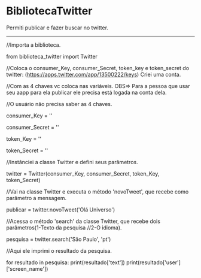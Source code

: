 # BibliotecaTwitter
Permiti publicar e fazer buscar no twitter.


---------------------------------------------------------

//Importa a biblioteca.

from biblioteca_twitter import Twitter

//Coloca o consumer_Key, consumer_Secret, token_key e token_secret do twitter: (https://apps.twitter.com/app/13500222/keys) Criei uma conta.

//Com as 4 chaves vc coloca nas variáveis. OBS=> Para a pessoa que usar seu aapp para ela publicar ele precisa está logada na conta dela.

//O usuário não precisa saber as 4 chaves.

consumer_Key = ''

consumer_Secret = ''

token_Key = ''

token_Secret = ''

//Instânciei a classe Twitter e defini seus parâmetros.

twitter = Twitter(consumer_Key, consumer_Secret, token_Key, token_Secret)

//Vai na classe Twitter e executa o método 'novoTweet', que recebe como parâmetro a mensagem.

publicar = twitter.novoTweet('Olá Universo')

//Acessa o método 'search' da classe Twitter, que recebe dois parâmetros(1-Texto da pesquisa
//2-O idioma).

pesquisa = twitter.search('São Paulo', 'pt')

//Aqui ele imprimi o resultado da pesquisa.

for resultado in pesquisa:
    print(resultado['text'])
    print(resultado['user']['screen_name'])
